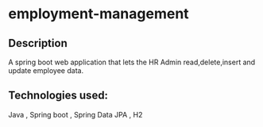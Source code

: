 # employment-management

## Description

A spring boot web application that lets the HR Admin read,delete,insert and update employee data.

## Technologies used:

Java , Spring boot , Spring Data JPA , H2
